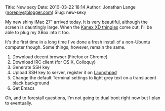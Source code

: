 Title: New sexy
Date: 2010-03-22 18:14
Author: Jonathan Lange (noreply@blogger.com)
Slug: new-sexy

My new shiny iMac 27" arrived today. It is very beautiful, although the
screen is dauntingly large. When the [Kanex XD
thingies](http://kanexlive.com/products/item-id-3662.html) come out,
I'll be able to plug my XBox into it too.

<div>

It's the first time in a long time I've done a fresh install of a
non-Ubuntu computer though. Some things, however, remain the same.

</div>

<div>

1.  Download decent browser (Firefox or Chrome)
2.  Download IRC client (for OS X, Colloquy)
3.  Generate SSH key
4.  Upload SSH key to server, register it on
    [Launchpad](https://launchpad.net/~jml)
5.  Change the default Terminal settings to light grey text on a
    translucent black background
6.  Get Emacs

<div>

Oh, and to forestall questions, I'm not going to dual boot right now but
I plan to eventually.

</div>

</div>
